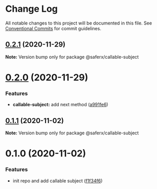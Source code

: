 # Change Log

All notable changes to this project will be documented in this file.
See [Conventional Commits](https://conventionalcommits.org) for commit guidelines.

## [0.2.1](https://github.com/KrickRay/saferx/compare/@saferx/callable-subject@0.2.0...@saferx/callable-subject@0.2.1) (2020-11-29)

**Note:** Version bump only for package @saferx/callable-subject





# [0.2.0](https://github.com/KrickRay/saferx/compare/@saferx/callable-subject@0.1.1...@saferx/callable-subject@0.2.0) (2020-11-29)


### Features

* **callable-subject:** add next method ([a991fe6](https://github.com/KrickRay/saferx/commit/a991fe6c60ce4149984ffe79fd555a3531ea3067))





## [0.1.1](https://github.com/KrickRay/saferx/compare/@saferx/callable-subject@0.1.0...@saferx/callable-subject@0.1.1) (2020-11-02)

**Note:** Version bump only for package @saferx/callable-subject





# 0.1.0 (2020-11-02)


### Features

* init repo and add callable subject ([f1f34f6](https://github.com/KrickRay/saferx/commit/f1f34f61e98042f8f25cd800667ffbfba7122d99))
